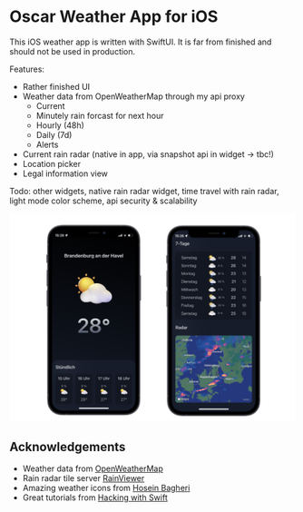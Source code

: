 # Oscar Weather App for iOS
This iOS weather app is written with SwiftUI. It is far from finished and should not be used in production.

Features: 
- Rather finished UI
- Weather data from OpenWeatherMap through my api proxy 
  - Current
  - Minutely rain forcast for next hour
  - Hourly (48h)
  - Daily (7d)
  - Alerts
- Current rain radar (native in app, via snapshot api in widget -> tbc!)
- Location picker
- Legal information view

Todo: other widgets, native rain radar widget, time travel with rain radar, light mode color scheme, api security & scalability

![www](img/preview.png)

## Acknowledgements 
- Weather data from [OpenWeatherMap](https://openweathermap.org)
- Rain radar tile server [RainViewer](https://www.rainviewer.com)
- Amazing weather icons from [Hosein Bagheri](https://ui8.net/hosein_bagheri/products/3d-weather-icons40)
- Great tutorials from [Hacking with Swift](https://www.hackingwithswift.com)
